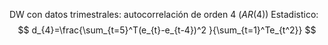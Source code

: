 DW con datos trimestrales: autocorrelación de orden 4 ($AR(4)$)
Estadistico:
$$
d_{4}=\frac{\sum_{t=5}^T(e_{t}-e_{t-4})^2 }{\sum_{t=1}^Te_{t^2}} 
$$
